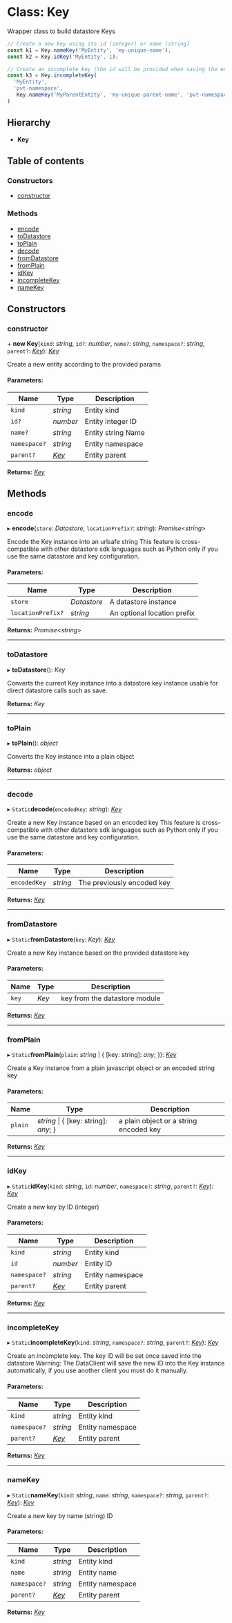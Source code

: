 # Class: Key

Wrapper class to build datastore Keys

```typescript
// Create a new key using its id (integer) or name (string)
const k1 = Key.nameKey('MyEntity', 'my-unique-name');
const k2 = Key.idKey('MyEntity', 1);

// Create an incomplete key (the id will be provided when saving the entity) with a namespace and parent
const k3 = Key.incompleteKey(
  'MyEntity',
  'pvt-namespace',
   Key.nameKey('MyParentEntity', 'my-unique-parent-name', 'pvt-namespace'),
)
```

## Hierarchy

* **Key**

## Table of contents

### Constructors

- [constructor](key.md#constructor)

### Methods

- [encode](key.md#encode)
- [toDatastore](key.md#todatastore)
- [toPlain](key.md#toplain)
- [decode](key.md#decode)
- [fromDatastore](key.md#fromdatastore)
- [fromPlain](key.md#fromplain)
- [idKey](key.md#idkey)
- [incompleteKey](key.md#incompletekey)
- [nameKey](key.md#namekey)

## Constructors

### constructor

\+ **new Key**(`kind`: *string*, `id?`: *number*, `name?`: *string*, `namespace?`: *string*, `parent?`: [*Key*](key.md)): [*Key*](key.md)

Create a new entity according to the provided params

#### Parameters:

Name | Type | Description |
------ | ------ | ------ |
`kind` | *string* | Entity kind   |
`id?` | *number* | Entity integer ID   |
`name?` | *string* | Entity string Name   |
`namespace?` | *string* | Entity namespace   |
`parent?` | [*Key*](key.md) | Entity parent    |

**Returns:** [*Key*](key.md)

## Methods

### encode

▸ **encode**(`store`: *Datastore*, `locationPrefix?`: *string*): *Promise*<*string*\>

Encode the Key instance into an urlsafe string
This feature is cross-compatible with other datastore sdk languages such as Python only if you use the same
datastore and key configuration.

#### Parameters:

Name | Type | Description |
------ | ------ | ------ |
`store` | *Datastore* | A datastore instance   |
`locationPrefix?` | *string* | An optional location prefix    |

**Returns:** *Promise*<*string*\>

___

### toDatastore

▸ **toDatastore**(): *Key*

Converts the current Key instance into a datastore key instance usable for direct datastore calls
such as save.

**Returns:** *Key*

___

### toPlain

▸ **toPlain**(): *object*

Converts the Key instance into a plain object

**Returns:** *object*

___

### decode

▸ `Static`**decode**(`encodedKey`: *string*): [*Key*](key.md)

Create a new Key instance based on an encoded key
This feature is cross-compatible with other datastore sdk languages such as Python only if you use the same
datastore and key configuration.

#### Parameters:

Name | Type | Description |
------ | ------ | ------ |
`encodedKey` | *string* | The previously encoded key    |

**Returns:** [*Key*](key.md)

___

### fromDatastore

▸ `Static`**fromDatastore**(`key`: *Key*): [*Key*](key.md)

Create a new Key instance based on the provided datastore key

#### Parameters:

Name | Type | Description |
------ | ------ | ------ |
`key` | *Key* | key from the datastore module    |

**Returns:** [*Key*](key.md)

___

### fromPlain

▸ `Static`**fromPlain**(`plain`: *string* \| { [key: string]: *any*;  }): [*Key*](key.md)

Create a Key instance from a plain javascript object or an encoded string key

#### Parameters:

Name | Type | Description |
------ | ------ | ------ |
`plain` | *string* \| { [key: string]: *any*;  } | a plain object or a string encoded key    |

**Returns:** [*Key*](key.md)

___

### idKey

▸ `Static`**idKey**(`kind`: *string*, `id`: *number*, `namespace?`: *string*, `parent?`: [*Key*](key.md)): [*Key*](key.md)

Create a new key by ID (integer)

#### Parameters:

Name | Type | Description |
------ | ------ | ------ |
`kind` | *string* | Entity kind   |
`id` | *number* | Entity ID   |
`namespace?` | *string* | Entity namespace   |
`parent?` | [*Key*](key.md) | Entity parent    |

**Returns:** [*Key*](key.md)

___

### incompleteKey

▸ `Static`**incompleteKey**(`kind`: *string*, `namespace?`: *string*, `parent?`: [*Key*](key.md)): [*Key*](key.md)

Create an incomplete key. The key ID will be set once saved into the datastore
Warning: The DataClient will save the new ID into the Key instance automatically, if you use another client you must do it manually.

#### Parameters:

Name | Type | Description |
------ | ------ | ------ |
`kind` | *string* | Entity kind   |
`namespace?` | *string* | Entity namespace   |
`parent?` | [*Key*](key.md) | Entity parent    |

**Returns:** [*Key*](key.md)

___

### nameKey

▸ `Static`**nameKey**(`kind`: *string*, `name`: *string*, `namespace?`: *string*, `parent?`: [*Key*](key.md)): [*Key*](key.md)

Create a new key by name (string) ID

#### Parameters:

Name | Type | Description |
------ | ------ | ------ |
`kind` | *string* | Entity kind   |
`name` | *string* | Entity name   |
`namespace?` | *string* | Entity namespace   |
`parent?` | [*Key*](key.md) | Entity parent    |

**Returns:** [*Key*](key.md)
